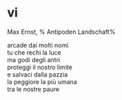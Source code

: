 # vi

Max Ernst, %
Antipoden Landschaft%

arcade dai molti nomi  
tu che rechi la luce  
ma godi degli antri  
proteggi il nostro limite  
e salvaci dalla pazzia  
la peggiore la più umana  
tra le nostre paure
